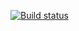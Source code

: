 [![Build status](https://ci.appveyor.com/api/projects/status/xl3acnhntffp0omp?svg=true)](https://ci.appveyor.com/project/littlemortalina/api-ci-homework)